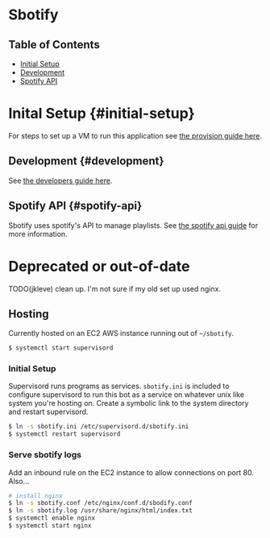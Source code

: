 # Sbotify

## Table of Contents
- [Initial Setup](#initial-setup-initial-setup)
- [Development](#development-development)
- [Spotify API](#spotify-api-spotify-api)

# Inital Setup {#initial-setup}

For steps to set up a VM to run this application see [the provision guide here](./docs/provision-vm.md).

## Development {#development}

See [the developers guide here](./docs/developers-guide.md).

## Spotify API {#spotify-api}

Sbotify uses spotify's API to manage playlists. See [the spotify api guide](./docs/spotify-api.md) for more information.


# Deprecated or out-of-date

TODO(jkleve) clean up. I'm not sure if my old set up used nginx.

## Hosting
Currently hosted on an EC2 AWS instance running out of `~/sbotify`.
```sh
$ systemctl start supervisord
```

### Initial Setup
Supervisord runs programs as services. `sbotify.ini` is included to configure supervisord
to run this bot as a service on whatever unix like system you're hosting on. Create a
symbolic link to the system directory and restart supervisord.
```sh
$ ln -s sbotify.ini /etc/supervisord.d/sbotify.ini
$ systemctl restart supervisord
```

### Serve sbotify logs
Add an inbound rule on the EC2 instance to allow connections on port 80. Also...
```sh
# install nginx
$ ln -s sbotify.conf /etc/nginx/conf.d/sbodify.conf
$ ln -s sbotify.log /usr/share/nginx/html/index.txt
$ systemctl enable nginx
$ systemctl start nginx
```